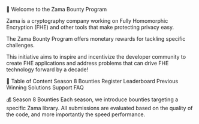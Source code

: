 🎉 Welcome to the Zama Bounty Program

Zama is a cryptography company working on Fully Homomorphic Encryption (FHE) and other tools that make protecting privacy easy.

The Zama Bounty Program offers monetary rewards for tackling specific challenges.

This initiative aims to inspire and incentivize the developer community to create FHE applications and address problems that can drive FHE technology forward by a decade!

📃 Table of Content
Season 8 Bounties
Register
Leaderboard
Previous Winning Solutions
Support
FAQ

💰 Season 8 Bounties
Each season, we introduce bounties targeting a specific Zama library.
All submissions are evaluated based on the quality of the code, and more importantly the speed performance.
